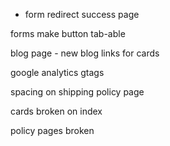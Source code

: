 - form redirect success page

forms make button tab-able

blog page - new blog links for cards

google analytics
gtags

spacing on shipping policy page

cards broken on index

policy pages broken
